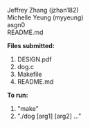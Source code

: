 <p>Jeffrey Zhang (jzhan182)<br>
Michelle Yeung (myyeung)<br>
asgn0<br>
README.md</p>

**Files submitted:**
1. DESIGN.pdf
2. dog.c
3. Makefile
4. README.md

**To run:**
1. "make"
2. "./dog [arg1] [arg2] ..."